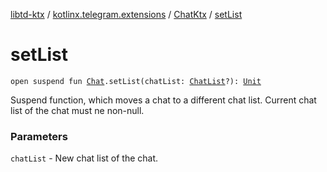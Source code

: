 [libtd-ktx](../../index.md) / [kotlinx.telegram.extensions](../index.md) / [ChatKtx](index.md) / [setList](./set-list.md)

# setList

`open suspend fun `[`Chat`](https://tdlibx.github.io/td/docs/org/drinkless/td/libcore/telegram/TdApi/Chat.html)`.setList(chatList: `[`ChatList`](https://tdlibx.github.io/td/docs/org/drinkless/td/libcore/telegram/TdApi/ChatList.html)`?): `[`Unit`](https://kotlinlang.org/api/latest/jvm/stdlib/kotlin/-unit/index.html)

Suspend function, which moves a chat to a different chat list. Current chat list of the chat
must ne non-null.

### Parameters

`chatList` - New chat list of the chat.